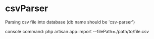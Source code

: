 # csvParser
 Parsing csv file into database (db name should be 'csv-parser')
 
 console command:
 php artisan app:import --filePath=./path/to/file.csv
